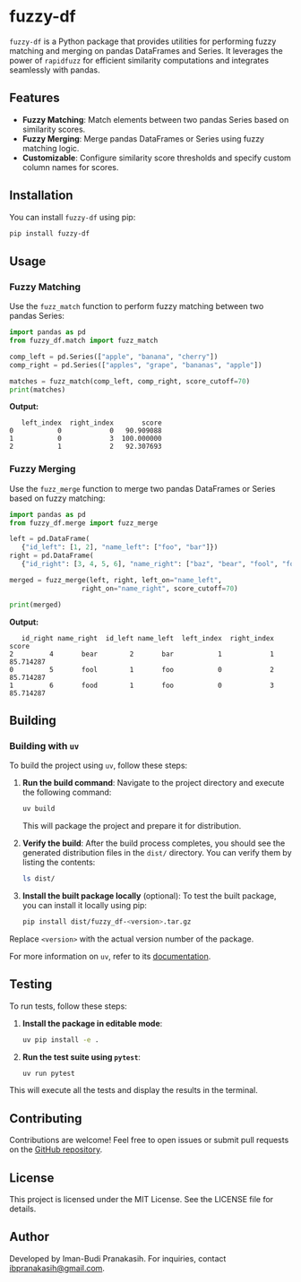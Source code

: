 # fuzzy-df

`fuzzy-df` is a Python package that provides utilities for performing fuzzy matching and merging on pandas DataFrames and Series. It leverages the power of `rapidfuzz` for efficient similarity computations and integrates seamlessly with pandas.

## Features

- **Fuzzy Matching**: Match elements between two pandas Series based on similarity scores.
- **Fuzzy Merging**: Merge pandas DataFrames or Series using fuzzy matching logic.
- **Customizable**: Configure similarity score thresholds and specify custom column names for scores.

## Installation

You can install `fuzzy-df` using pip:

```bash
pip install fuzzy-df
```

## Usage

### Fuzzy Matching

Use the `fuzz_match` function to perform fuzzy matching between two pandas Series:

```python
import pandas as pd
from fuzzy_df.match import fuzz_match

comp_left = pd.Series(["apple", "banana", "cherry"])
comp_right = pd.Series(["apples", "grape", "bananas", "apple"])

matches = fuzz_match(comp_left, comp_right, score_cutoff=70)
print(matches)
```

**Output:**

```
   left_index  right_index       score
0           0            0   90.909088
1           0            3  100.000000
2           1            2   92.307693

```

### Fuzzy Merging

Use the `fuzz_merge` function to merge two pandas DataFrames or Series based on fuzzy matching:

```python
import pandas as pd
from fuzzy_df.merge import fuzz_merge

left = pd.DataFrame(
   {"id_left": [1, 2], "name_left": ["foo", "bar"]})
right = pd.DataFrame(
   {"id_right": [3, 4, 5, 6], "name_right": ["baz", "bear", "fool", "food"]})

merged = fuzz_merge(left, right, left_on="name_left",
                  right_on="name_right", score_cutoff=70)

print(merged)
```

**Output:**

```
   id_right name_right  id_left name_left  left_index  right_index      score
2         4       bear        2       bar           1            1  85.714287
0         5       fool        1       foo           0            2  85.714287
1         6       food        1       foo           0            3  85.714287
```

## Building

### Building with `uv`

To build the project using `uv`, follow these steps:

1. **Run the build command**: Navigate to the project directory and execute the following command:

   ```bash
   uv build
   ```

   This will package the project and prepare it for distribution.

2. **Verify the build**: After the build process completes, you should see the generated distribution files in the `dist/` directory. You can verify them by listing the contents:

   ```bash
   ls dist/
   ```

3. **Install the built package locally** (optional): To test the built package, you can install it locally using pip:

   ```bash
   pip install dist/fuzzy_df-<version>.tar.gz
   ```

Replace `<version>` with the actual version number of the package.

For more information on `uv`, refer to its [documentation](https://github.com/ultraviolet/uv).

## Testing

To run tests, follow these steps:

1. **Install the package in editable mode**:

   ```bash
   uv pip install -e .
   ```

2. **Run the test suite using `pytest`**:

   ```bash
   uv run pytest
   ```

This will execute all the tests and display the results in the terminal.

## Contributing

Contributions are welcome! Feel free to open issues or submit pull requests on the [GitHub repository](https://github.com/ibpme/fuzzy-df).

## License

This project is licensed under the MIT License. See the LICENSE file for details.

## Author

Developed by Iman-Budi Pranakasih. For inquiries, contact [ibpranakasih@gmail.com](mailto:ibpranakasih@gmail.com).
